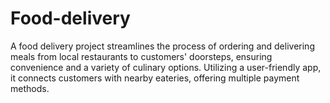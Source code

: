 # Food-delivery
 A food delivery project streamlines the process of ordering and delivering meals from local restaurants to customers' doorsteps, ensuring convenience and a variety of culinary options. Utilizing a user-friendly app, it connects customers with nearby eateries, offering multiple payment methods.

